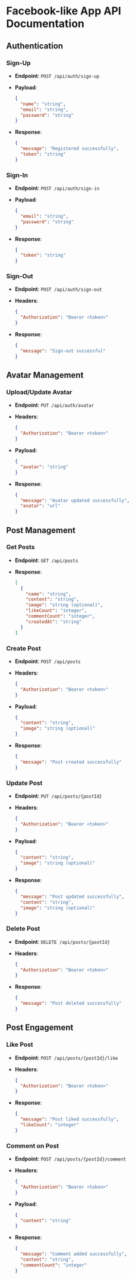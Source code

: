 # Facebook-like App API Documentation

## Authentication

### Sign-Up
- **Endpoint**: `POST /api/auth/sign-up`

- **Payload**:
    ```json
    {
      "name": "string",
      "email": "string",
      "password": "string"
    }

- **Response**:
    ```json
    {
      "message": "Registered successfully",
      "token": "string"
    }

### Sign-In
- **Endpoint**: `POST /api/auth/sign-in`

- **Payload**:
    ```json
    {
      "email": "string",
      "password": "string"
    }

- **Response**:
    ```json
    {
      "token": "string"
    }

### Sign-Out
- **Endpoint**: `POST /api/auth/sign-out`

- **Headers**:
    ```json
    {
      "Authorization": "Bearer <token>"
    }

- **Response**:
    ```json
    {
      "message": "Sign-out successful"
    }

## Avatar Management

### Upload/Update Avatar
- **Endpoint**: `PUT /api/auth/avatar`

- **Headers**:
    ```json
    {
      "Authorization": "Bearer <token>"
    }

- **Payload**:
    ```json
    {
      "avatar": "string"
    }

- **Response**:
    ```json
    {
      "message": "Avatar updated successfully",
      "avatar": "url"
    }

## Post Management

### Get Posts
- **Endpoint**: `GET /api/posts`

- **Response**:
    ```json
    [
      {
        "name": "string",
        "content": "string",
        "image": "string (optional)",
        "likeCount": "integer",
        "commentCount": "integer",
        "createdAt": "string"
      }
    ]

### Create Post
- **Endpoint**: `POST /api/posts`

- **Headers**:
    ```json
    {
      "Authorization": "Bearer <token>"
    }

- **Payload**:
    ```json
    {
      "content": "string",
      "image": "string (optional)"
    }

- **Response**:
    ```json
    {
      "message": "Post created successfully"
    }

### Update Post
- **Endpoint**: `PUT /api/posts/{postId}`

- **Headers**:
    ```json
    {
      "Authorization": "Bearer <token>"
    }

- **Payload**:
    ```json
    {
      "content": "string",
      "image": "string (optional)"
    }

- **Response**:
    ```json
    {
      "message": "Post updated successfully",
      "content": "string",
      "image": "string (optional)"
    }

### Delete Post
- **Endpoint**: `DELETE /api/posts/{postId}`

- **Headers**:
    ```json
    {
      "Authorization": "Bearer <token>"
    }

- **Response**:
    ```json
    {
      "message": "Post deleted successfully"
    }

## Post Engagement

### Like Post
- **Endpoint**: `POST /api/posts/{postId}/like`

- **Headers**:
    ```json
    {
      "Authorization": "Bearer <token>"
    }

- **Response**:
    ```json
    {
      "message": "Post liked successfully",
      "likeCount": "integer"
    }

### Comment on Post
- **Endpoint**: `POST /api/posts/{postId}/comment`

- **Headers**:
    ```json
    {
      "Authorization": "Bearer <token>"
    }

- **Payload**:
    ```json
    {
      "content": "string"
    }

- **Response**:
    ```json
    {
      "message": "Comment added successfully",
      "content": "string",
      "commentCount": "integer"
    }

